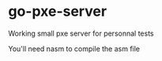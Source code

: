 # go-pxe-server
Working small pxe server for personnal tests

You'll need nasm to compile the asm file

